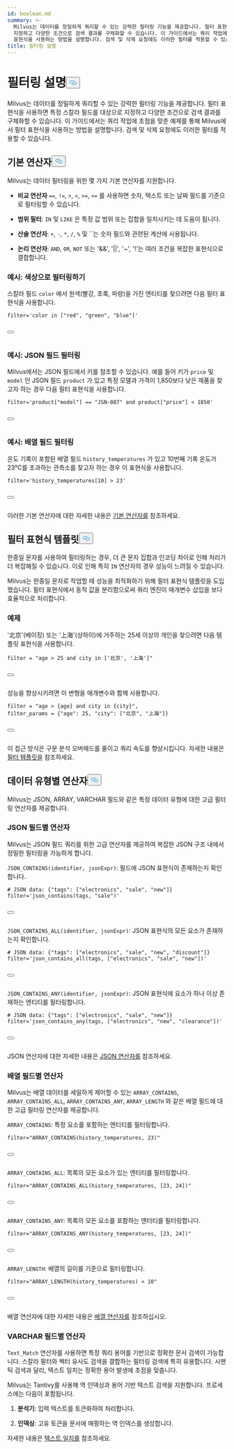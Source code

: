 ```yaml
---
id: boolean.md
summary: >-
  Milvus는 데이터를 정밀하게 쿼리할 수 있는 강력한 필터링 기능을 제공합니다. 필터 표현식을 사용하면 특정 스칼라 필드를 대상으로
  지정하고 다양한 조건으로 검색 결과를 구체화할 수 있습니다. 이 가이드에서는 쿼리 작업에 초점을 맞춘 예제를 통해 Milvus에서 필터
  표현식을 사용하는 방법을 설명합니다. 검색 및 삭제 요청에도 이러한 필터를 적용할 수 있습니다.
title: 필터링 설명
---
```

<h1 id="Filtering-Explained​" class="common-anchor-header">필터링 설명<button data-href="#Filtering-Explained​" class="anchor-icon" translate="no">
      <svg translate="no"
        aria-hidden="true"
        focusable="false"
        height="20"
        version="1.1"
        viewBox="0 0 16 16"
        width="16"
      >
        <path
          fill="#0092E4"
          fill-rule="evenodd"
          d="M4 9h1v1H4c-1.5 0-3-1.69-3-3.5S2.55 3 4 3h4c1.45 0 3 1.69 3 3.5 0 1.41-.91 2.72-2 3.25V8.59c.58-.45 1-1.27 1-2.09C10 5.22 8.98 4 8 4H4c-.98 0-2 1.22-2 2.5S3 9 4 9zm9-3h-1v1h1c1 0 2 1.22 2 2.5S13.98 12 13 12H9c-.98 0-2-1.22-2-2.5 0-.83.42-1.64 1-2.09V6.25c-1.09.53-2 1.84-2 3.25C6 11.31 7.55 13 9 13h4c1.45 0 3-1.69 3-3.5S14.5 6 13 6z"
        ></path>
      </svg>
    </button></h1><p>Milvus는 데이터를 정밀하게 쿼리할 수 있는 강력한 필터링 기능을 제공합니다. 필터 표현식을 사용하면 특정 스칼라 필드를 대상으로 지정하고 다양한 조건으로 검색 결과를 구체화할 수 있습니다. 이 가이드에서는 쿼리 작업에 초점을 맞춘 예제를 통해 Milvus에서 필터 표현식을 사용하는 방법을 설명합니다. 검색 및 삭제 요청에도 이러한 필터를 적용할 수 있습니다.</p>
<h2 id="Basic-operators​" class="common-anchor-header">기본 연산자<button data-href="#Basic-operators​" class="anchor-icon" translate="no">
      <svg translate="no"
        aria-hidden="true"
        focusable="false"
        height="20"
        version="1.1"
        viewBox="0 0 16 16"
        width="16"
      >
        <path
          fill="#0092E4"
          fill-rule="evenodd"
          d="M4 9h1v1H4c-1.5 0-3-1.69-3-3.5S2.55 3 4 3h4c1.45 0 3 1.69 3 3.5 0 1.41-.91 2.72-2 3.25V8.59c.58-.45 1-1.27 1-2.09C10 5.22 8.98 4 8 4H4c-.98 0-2 1.22-2 2.5S3 9 4 9zm9-3h-1v1h1c1 0 2 1.22 2 2.5S13.98 12 13 12H9c-.98 0-2-1.22-2-2.5 0-.83.42-1.64 1-2.09V6.25c-1.09.53-2 1.84-2 3.25C6 11.31 7.55 13 9 13h4c1.45 0 3-1.69 3-3.5S14.5 6 13 6z"
        ></path>
      </svg>
    </button></h2><p>Milvus는 데이터 필터링을 위한 몇 가지 기본 연산자를 지원합니다.</p>
<ul>
<li><p><strong>비교 연산자</strong> <code translate="no">==</code>, <code translate="no">!=</code>, <code translate="no">&gt;</code>, <code translate="no">&lt;</code>, <code translate="no">&gt;=</code>, <code translate="no">&lt;=</code> 를 사용하면 숫자, 텍스트 또는 날짜 필드를 기준으로 필터링할 수 있습니다.</p></li>
<li><p><strong>범위 필터</strong>: <code translate="no">IN</code> 및 <code translate="no">LIKE</code> 은 특정 값 범위 또는 집합을 일치시키는 데 도움이 됩니다.</p></li>
<li><p><strong>산술 연산자</strong>: <code translate="no">+</code>, <code translate="no">-</code>, <code translate="no">*</code>, <code translate="no">/</code>, <code translate="no">%</code> 및 ``는 숫자 필드와 관련된 계산에 사용됩니다.</p></li>
<li><p><strong>논리 연산자</strong>: <code translate="no">AND</code>, <code translate="no">OR</code>, <code translate="no">NOT</code> 또는 '&amp;&amp;', '||', '~', '!'는 여러 조건을 복잡한 표현식으로 결합합니다.</p></li>
</ul>
<h3 id="Example-Filtering-by-Color​" class="common-anchor-header">예시: 색상으로 필터링하기</h3><p>스칼라 필드 <code translate="no">color</code> 에서 원색(빨강, 초록, 파랑)을 가진 엔티티를 찾으려면 다음 필터 표현식을 사용합니다.</p>
<pre><code translate="no" class="language-python"><span class="hljs-built_in">filter</span>=<span class="hljs-string">&#x27;color in [&quot;red&quot;, &quot;green&quot;, &quot;blue&quot;]&#x27;</span>​

<button class="copy-code-btn"></button></code></pre>
<h3 id="Example-Filtering-JSON-Fields​" class="common-anchor-header">예시: JSON 필드 필터링</h3><p>Milvus에서는 JSON 필드에서 키를 참조할 수 있습니다. 예를 들어 키가 <code translate="no">price</code> 및 <code translate="no">model</code> 인 JSON 필드 <code translate="no">product</code> 가 있고 특정 모델과 가격이 1,850보다 낮은 제품을 찾고자 하는 경우 다음 필터 표현식을 사용합니다.</p>
<pre><code translate="no" class="language-python"><span class="hljs-built_in">filter</span>=<span class="hljs-string">&#x27;product[&quot;model&quot;] == &quot;JSN-087&quot; and product[&quot;price&quot;] &lt; 1850&#x27;</span>​

<button class="copy-code-btn"></button></code></pre>
<h3 id="Example-Filtering-Array-Fields​" class="common-anchor-header">예시: 배열 필드 필터링</h3><p>온도 기록이 포함된 배열 필드 <code translate="no">history_temperatures</code> 가 있고 10번째 기록 온도가 23°C를 초과하는 관측소를 찾고자 하는 경우 이 표현식을 사용합니다.</p>
<pre><code translate="no" class="language-python"><span class="hljs-built_in">filter</span>=<span class="hljs-string">&#x27;history_temperatures[10] &gt; 23&#x27;</span>​

<button class="copy-code-btn"></button></code></pre>
<p>이러한 기본 연산자에 대한 자세한 내용은 <a href="/docs/ko/basic-operators.md">기본 연산자를</a> 참조하세요.</p>
<h2 id="Filter-expression-templates​" class="common-anchor-header">필터 표현식 템플릿<button data-href="#Filter-expression-templates​" class="anchor-icon" translate="no">
      <svg translate="no"
        aria-hidden="true"
        focusable="false"
        height="20"
        version="1.1"
        viewBox="0 0 16 16"
        width="16"
      >
        <path
          fill="#0092E4"
          fill-rule="evenodd"
          d="M4 9h1v1H4c-1.5 0-3-1.69-3-3.5S2.55 3 4 3h4c1.45 0 3 1.69 3 3.5 0 1.41-.91 2.72-2 3.25V8.59c.58-.45 1-1.27 1-2.09C10 5.22 8.98 4 8 4H4c-.98 0-2 1.22-2 2.5S3 9 4 9zm9-3h-1v1h1c1 0 2 1.22 2 2.5S13.98 12 13 12H9c-.98 0-2-1.22-2-2.5 0-.83.42-1.64 1-2.09V6.25c-1.09.53-2 1.84-2 3.25C6 11.31 7.55 13 9 13h4c1.45 0 3-1.69 3-3.5S14.5 6 13 6z"
        ></path>
      </svg>
    </button></h2><p>한중일 문자를 사용하여 필터링하는 경우, 더 큰 문자 집합과 인코딩 차이로 인해 처리가 더 복잡해질 수 있습니다. 이로 인해 특히 <code translate="no">IN</code> 연산자의 경우 성능이 느려질 수 있습니다.</p>
<p>Milvus는 한중일 문자로 작업할 때 성능을 최적화하기 위해 필터 표현식 템플릿을 도입했습니다. 필터 표현식에서 동적 값을 분리함으로써 쿼리 엔진이 매개변수 삽입을 보다 효율적으로 처리합니다.</p>
<h3 id="Example​" class="common-anchor-header">예제</h3><p>'北京'(베이징) 또는 '上海'(상하이)에 거주하는 25세 이상의 개인을 찾으려면 다음 템플릿 표현식을 사용합니다.</p>
<pre><code translate="no" class="language-python"><span class="hljs-built_in">filter</span> = <span class="hljs-string">&quot;age &gt; 25 and city in [&#x27;北京&#x27;, &#x27;上海&#x27;]&quot;</span>​

<button class="copy-code-btn"></button></code></pre>
<p>성능을 향상시키려면 이 변형을 매개변수와 함께 사용합니다.</p>
<pre><code translate="no" class="language-python"><span class="hljs-built_in">filter</span> = <span class="hljs-string">&quot;age &gt; {age} and city in {city}&quot;</span>,​
filter_params = {<span class="hljs-string">&quot;age&quot;</span>: <span class="hljs-number">25</span>, <span class="hljs-string">&quot;city&quot;</span>: [<span class="hljs-string">&quot;北京&quot;</span>, <span class="hljs-string">&quot;上海&quot;</span>]}​

<button class="copy-code-btn"></button></code></pre>
<p>이 접근 방식은 구문 분석 오버헤드를 줄이고 쿼리 속도를 향상시킵니다. 자세한 내용은 <a href="/docs/ko/filtering-templating.md">필터 템플릿을</a> 참조하세요.</p>
<h2 id="Data-type-specific-operators​" class="common-anchor-header">데이터 유형별 연산자<button data-href="#Data-type-specific-operators​" class="anchor-icon" translate="no">
      <svg translate="no"
        aria-hidden="true"
        focusable="false"
        height="20"
        version="1.1"
        viewBox="0 0 16 16"
        width="16"
      >
        <path
          fill="#0092E4"
          fill-rule="evenodd"
          d="M4 9h1v1H4c-1.5 0-3-1.69-3-3.5S2.55 3 4 3h4c1.45 0 3 1.69 3 3.5 0 1.41-.91 2.72-2 3.25V8.59c.58-.45 1-1.27 1-2.09C10 5.22 8.98 4 8 4H4c-.98 0-2 1.22-2 2.5S3 9 4 9zm9-3h-1v1h1c1 0 2 1.22 2 2.5S13.98 12 13 12H9c-.98 0-2-1.22-2-2.5 0-.83.42-1.64 1-2.09V6.25c-1.09.53-2 1.84-2 3.25C6 11.31 7.55 13 9 13h4c1.45 0 3-1.69 3-3.5S14.5 6 13 6z"
        ></path>
      </svg>
    </button></h2><p>Milvus는 JSON, ARRAY, VARCHAR 필드와 같은 특정 데이터 유형에 대한 고급 필터링 연산자를 제공합니다.</p>
<h3 id="JSON-field-specific-operators​" class="common-anchor-header">JSON 필드별 연산자</h3><p>Milvus는 JSON 필드 쿼리를 위한 고급 연산자를 제공하여 복잡한 JSON 구조 내에서 정밀한 필터링을 가능하게 합니다.</p>
<p><code translate="no">JSON_CONTAINS(identifier, jsonExpr)</code>: 필드에 JSON 표현식이 존재하는지 확인합니다.</p>
<pre><code translate="no" class="language-python"># JSON data: {<span class="hljs-string">&quot;tags&quot;</span>: [<span class="hljs-string">&quot;electronics&quot;</span>, <span class="hljs-string">&quot;sale&quot;</span>, <span class="hljs-string">&quot;new&quot;</span>]}​
filter=<span class="hljs-string">&#x27;json_contains(tags, &quot;sale&quot;)&#x27;</span>​

<button class="copy-code-btn"></button></code></pre>
<p><code translate="no">JSON_CONTAINS_ALL(identifier, jsonExpr)</code>: JSON 표현식의 모든 요소가 존재하는지 확인합니다.</p>
<pre><code translate="no" class="language-python"># JSON data: {<span class="hljs-string">&quot;tags&quot;</span>: [<span class="hljs-string">&quot;electronics&quot;</span>, <span class="hljs-string">&quot;sale&quot;</span>, <span class="hljs-string">&quot;new&quot;</span>, <span class="hljs-string">&quot;discount&quot;</span>]}​
filter=<span class="hljs-string">&#x27;json_contains_all(tags, [&quot;electronics&quot;, &quot;sale&quot;, &quot;new&quot;])&#x27;</span>​

<button class="copy-code-btn"></button></code></pre>
<p><code translate="no">JSON_CONTAINS_ANY(identifier, jsonExpr)</code>: JSON 표현식에 요소가 하나 이상 존재하는 엔티티를 필터링합니다.</p>
<pre><code translate="no" class="language-python"># JSON data: {<span class="hljs-string">&quot;tags&quot;</span>: [<span class="hljs-string">&quot;electronics&quot;</span>, <span class="hljs-string">&quot;sale&quot;</span>, <span class="hljs-string">&quot;new&quot;</span>]}​
filter=<span class="hljs-string">&#x27;json_contains_any(tags, [&quot;electronics&quot;, &quot;new&quot;, &quot;clearance&quot;])&#x27;</span>​

<button class="copy-code-btn"></button></code></pre>
<p>JSON 연산자에 대한 자세한 내용은 <a href="/docs/ko/json-operators.md">JSON 연산자를</a> 참조하세요.</p>
<h3 id="ARRAY-field-specific-operators​" class="common-anchor-header">배열 필드별 연산자</h3><p>Milvus는 배열 데이터를 세밀하게 제어할 수 있는 <code translate="no">ARRAY_CONTAINS</code>, <code translate="no">ARRAY_CONTAINS_ALL</code>, <code translate="no">ARRAY_CONTAINS_ANY</code>, <code translate="no">ARRAY_LENGTH</code> 와 같은 배열 필드에 대한 고급 필터링 연산자를 제공합니다.</p>
<p><code translate="no">ARRAY_CONTAINS</code>: 특정 요소를 포함하는 엔티티를 필터링합니다.</p>
<pre><code translate="no" class="language-python"><span class="hljs-built_in">filter</span>=<span class="hljs-string">&quot;ARRAY_CONTAINS(history_temperatures, 23)&quot;</span>​

<button class="copy-code-btn"></button></code></pre>
<p><code translate="no">ARRAY_CONTAINS_ALL</code>: 목록의 모든 요소가 있는 엔티티를 필터링합니다.</p>
<pre><code translate="no" class="language-python"><span class="hljs-built_in">filter</span>=<span class="hljs-string">&quot;ARRAY_CONTAINS_ALL(history_temperatures, [23, 24])&quot;</span>​

<button class="copy-code-btn"></button></code></pre>
<p><code translate="no">ARRAY_CONTAINS_ANY</code>: 목록의 모든 요소를 포함하는 엔터티를 필터링합니다.</p>
<pre><code translate="no" class="language-python"><span class="hljs-built_in">filter</span>=<span class="hljs-string">&quot;ARRAY_CONTAINS_ANY(history_temperatures, [23, 24])&quot;</span>​

<button class="copy-code-btn"></button></code></pre>
<p><code translate="no">ARRAY_LENGTH</code>: 배열의 길이를 기준으로 필터링합니다.</p>
<pre><code translate="no" class="language-python"><span class="hljs-built_in">filter</span>=<span class="hljs-string">&quot;ARRAY_LENGTH(history_temperatures) &lt; 10&quot;</span>​

<button class="copy-code-btn"></button></code></pre>
<p>배열 연산자에 대한 자세한 내용은 <a href="/docs/ko/array-operators.md">배열 연산자를</a> 참조하십시오.</p>
<h3 id="VARCHAR-field-specific-operators​" class="common-anchor-header">VARCHAR 필드별 연산자</h3><p><code translate="no">Text_Match</code> 연산자를 사용하면 특정 쿼리 용어를 기반으로 정확한 문서 검색이 가능합니다. 스칼라 필터와 벡터 유사도 검색을 결합하는 필터링 검색에 특히 유용합니다. 시맨틱 검색과 달리, 텍스트 일치는 정확한 용어 발생에 초점을 맞춥니다.</p>
<p>Milvus는 Tantivy를 사용해 역 인덱싱과 용어 기반 텍스트 검색을 지원합니다. 프로세스에는 다음이 포함됩니다.</p>
<ol>
<li><p><strong>분석기</strong>: 입력 텍스트를 토큰화하여 처리합니다.</p></li>
<li><p><strong>인덱싱</strong>: 고유 토큰을 문서에 매핑하는 역 인덱스를 생성합니다.</p></li>
</ol>
<p>자세한 내용은 <a href="/docs/ko/keyword-match.md">텍스트 일치를</a> 참조하세요.</p>
